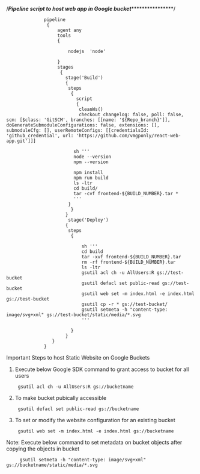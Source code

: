 /*********************************Pipeline script to host web app in Google bucket*************************************************/

                  pipeline 
                   {
                       agent any    
                       tools
                       {
                           
                           nodejs  'node'

                       }
                       stages 
                        {
                          stage('Build') 
                          {
                           steps 
                            {
                              script
                              {   
                               cleanWs()
                               checkout changelog: false, poll: false, scm: [$class: 'GitSCM', branches: [[name: '${Repo_branch}']], doGenerateSubmoduleConfigurations: false, extensions: [], submoduleCfg: [], userRemoteConfigs: [[credentialsId: 'github_credential', url: 'https://github.com/vmgponly/react-web-app.git']]]
                             
                             sh '''
                             node --version
                             npm --version
                             
                             npm install
                             npm run build
                             ls -ltr
                             cd build/
                             tar -cvf frontend-${BUILD_NUMBER}.tar *
                             '''
                           }   
                            }
                          }
                           stage('Deploy') 
                          {
                           steps 
                            {

                                sh '''
                                cd build
                                tar -xvf frontend-${BUILD_NUMBER}.tar
                                rm -rf frontend-${BUILD_NUMBER}.tar
                                ls -ltr
                                gsutil acl ch -u AllUsers:R gs://test-bucket
                                gsutil defacl set public-read gs://test-bucket
                                gsutil web set -m index.html -e index.html gs://test-bucket
                                gsutil cp -r * gs://test-bucket/
                                gsutil setmeta -h "content-type: image/svg+xml" gs://test-bucket/static/media/*.svg
                                '''
                             
                            }
                          }
                     }
                  }




Important Steps to host Static Website on Google Buckets 


1. Execute below Google SDK command to grant access to bucket for all users

        gsutil acl ch -u AllUsers:R gs://bucketname

2. To make bucket pubically accessible

        gsutil defacl set public-read gs://bucketname
        
3. To set or modify the website configuration for an existing bucket 

        gsutil web set -m index.html -e index.html gs://bucketname
        


Note: Execute below command to set metadata on bucket objects after copying the objects in bucket  
  
         gsutil setmeta -h "content-type: image/svg+xml" gs://bucketname/static/media/*.svg
